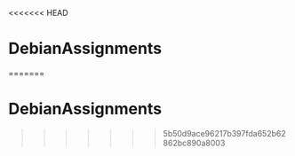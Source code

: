 <<<<<<< HEAD
# DebianAssignments
=======
# DebianAssignments
>>>>>>> 5b50d9ace96217b397fda652b62862bc890a8003
